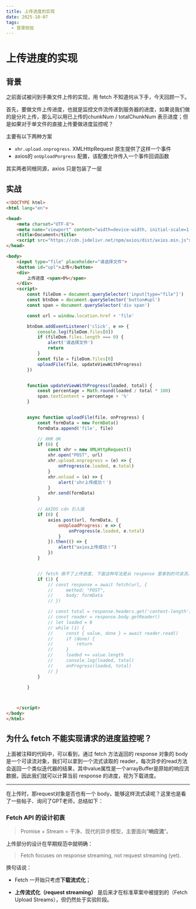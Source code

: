 ```yaml
---
title: 上传进度的实现
date: 2025-10-07
tags:
  - 登录校验
---
```

# 上传进度的实现

## 背景

之前面试被问到手撕文件上传的实现，用 fetch 不知道何从下手，今天回顾一下。

首先，要做文件上传进度，也就是监控文件流传递到服务器的进度，如果说我们做的是分片上传，那么可以用已上传的chunkNum / totalChunkNum 表示进度；但是如果对于单文件的直接上传要做进度监控呢？

主要有以下两种方案
- `xhr.upload.onprogress`.  XMLHttpRequest 原生提供了这样一个事件
- axios的 `onUploadPorgress` 配置，该配置允许传入一个事件回调函数

其实两者同根同源，axios 只是包装了一层

## 实战

```html
<!DOCTYPE html>
<html lang="en">

<head>
    <meta charset="UTF-8">
    <meta name="viewport" content="width=device-width, initial-scale=1.0">
    <title>Document</title>
    <script src="https://cdn.jsdelivr.net/npm/axios/dist/axios.min.js"></script>
</head>

<body>
    <input type="file" placeholder="请选择文件">
    <button id="upl">上传</button>
    <div>
        上传进度 <span>0%</span>
    </div>
    <script>
        const fileDom = document.querySelector('input[type="file"]')
        const btnDom = document.querySelector('button#upl')
        const span = document.querySelector('div span')

        const url = window.location.href + 'file'

        btnDom.addEventListener('click', e => {
            console.log(fileDom.files[0])
            if (fileDom.files.length === 0) {
                alert('请选择文件')
                return
            }
            const file = fileDom.files[0]
            uploadFile(file, updateViewWithProgress)
        })


        function updateViewWithProgress(loaded, total) {
            const percentage = Math.round(loaded / total * 100)
            span.textContent = percentage + '%'
        }


        async function uploadFile(file, onProgress) {
            const formData = new FormData()
            formData.append('file', file)

            // XHR OK
            if (0) {
                const xhr = new XMLHttpRequest()
                xhr.open("POST", url)
                xhr.upload.onprogress = (e) => {
                    onProgress(e.loaded, e.total)
                }
                xhr.onload = (e) => {
                    alert('xhr上传成功！')
                }
                xhr.send(formData)
            }

            // AXIOS cdn 引入版
            if (0) {
                axios.post(url, formData, {
                    onUploadProgress: e => {
                        onProgress(e.loaded, e.total)
                    }
                }).then(() => {
                    alert("axios上传成功！")
                })
            }


            // fetch 做不了上传进度, 下面这种写法是从 response 里拿到的可读流，属于下载进度
            if (1) {
                // const response = await fetch(url, {
                //     method: "POST",
                //     body: formData
                // })

                // const total = response.headers.get('content-length')
                // const reader = response.body.getReader()
                // let loaded = 0
                // while (1) {
                //     const { value, done } = await reader.read()
                //     if (done) {
                //         return
                //     }
                //     loaded += value.length
                //     console.log(loaded, total)
                //     onProgress(loaded, total)
                // }
            }

        }



    </script>
</body>
</html>
```

## 为什么 fetch 不能实现请求的进度监控呢？

上面被注释的代码中，可以看到，通过 fetch 方法返回的 response 对象的 body 是一个可读流对象，我们可以拿到一个流式读取的 reader，每次异步的read方法会返回一个类似迭代器的结果，其中value属性是一个arrayBuffer是原始的响应流数据，因此我们就可以计算当前 response 的进度，视为下载进度。

---

在上传时，那request对象是否也有一个 body，能够这样流式读呢？这里也是看了一些帖子、询问了GPT老师，总结如下：
### Fetch API 的设计初衷

> Promise + Stream = 干净、现代的异步模型，主要面向“**响应流**”。

上传部分的设计在早期规范中就明确：

> Fetch focuses on response streaming, not request streaming (yet).

换句话说：

- Fetch 一开始只考虑**下载流式化**；
    
- **上传流式化（request streaming）** 是后来才在标准草案中被提到的（Fetch Upload Streams），但仍然处于实验阶段。


